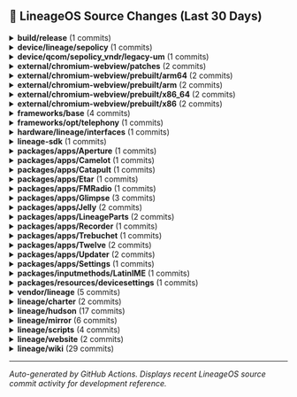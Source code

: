 ## 📜 LineageOS Source Changes (Last 30 Days)

<details>
<summary><b>build/release</b> (1 commits)</summary>

- [5708b4c](https://github.com/LineageOS/android_build_release/commit/5708b4c) Bump Security String to 2025-10-01
  
  Author: Michael Bestas  
  Date: Wed Oct 8 17:19:20 2025 +0300


</details>

<details>
<summary><b>device/lineage/sepolicy</b> (1 commits)</summary>

- [253ba44](https://github.com/LineageOS/android_device_lineage_sepolicy/commit/253ba44) Revert &quot;sepolicy: Label ro.telephony.use_old_mnc_mcc_format&quot;
  
  Author: Michael Bestas  
  Date: Wed Oct 15 21:13:01 2025 +0300


</details>

<details>
<summary><b>device/qcom/sepolicy_vndr/legacy-um</b> (1 commits)</summary>

- [d7ffab3](https://github.com/LineageOS/android_device_qcom_sepolicy_vndr/commit/d7ffab3) sepolicy_vndr: lito: Label more wakeup nodes
  
  Author: Michael Bestas  
  Date: Wed Oct 1 23:15:14 2025 +0000


</details>

<details>
<summary><b>external/chromium-webview/patches</b> (2 commits)</summary>

- [8a0b1f5](https://github.com/LineageOS/android_external_chromium-webview_patches/commit/8a0b1f5) Update Chromium Webview to 141.0.7390.111
  
  Author: Kevin F. Haggerty  
  Date: Fri Oct 17 12:55:28 2025 -0600

- [22fb1dd](https://github.com/LineageOS/android_external_chromium-webview_patches/commit/22fb1dd) Update Chromium Webview to 140.0.7339.207
  
  Author: Kevin F. Haggerty  
  Date: Fri Sep 26 09:55:19 2025 -0600


</details>

<details>
<summary><b>external/chromium-webview/prebuilt/arm64</b> (2 commits)</summary>

- [30034c7](https://github.com/LineageOS/android_external_chromium-webview_prebuilt_arm64/commit/30034c7) Update Chromium Webview arm64 to 141.0.7390.111
  
  Author: Kevin F. Haggerty  
  Date: Sat Oct 18 07:57:16 2025 -0600

- [6760647](https://github.com/LineageOS/android_external_chromium-webview_prebuilt_arm64/commit/6760647) Update Chromium Webview arm64 to 140.0.7339.207
  
  Author: Kevin F. Haggerty  
  Date: Sat Sep 27 08:22:45 2025 -0600


</details>

<details>
<summary><b>external/chromium-webview/prebuilt/arm</b> (2 commits)</summary>

- [10dcbc3](https://github.com/LineageOS/android_external_chromium-webview_prebuilt_arm/commit/10dcbc3) Update Chromium Webview arm to 141.0.7390.111
  
  Author: Kevin F. Haggerty  
  Date: Sat Oct 18 07:57:11 2025 -0600

- [35d15d3](https://github.com/LineageOS/android_external_chromium-webview_prebuilt_arm/commit/35d15d3) Update Chromium Webview arm to 140.0.7339.207
  
  Author: Kevin F. Haggerty  
  Date: Sat Sep 27 08:22:39 2025 -0600


</details>

<details>
<summary><b>external/chromium-webview/prebuilt/x86_64</b> (2 commits)</summary>

- [4f870f9](https://github.com/LineageOS/android_external_chromium-webview_prebuilt_x86_64/commit/4f870f9) Update Chromium Webview x86_64 to 141.0.7390.111
  
  Author: Kevin F. Haggerty  
  Date: Sat Oct 18 07:57:24 2025 -0600

- [856f1ce](https://github.com/LineageOS/android_external_chromium-webview_prebuilt_x86_64/commit/856f1ce) Update Chromium Webview x86_64 to 140.0.7339.207
  
  Author: Kevin F. Haggerty  
  Date: Sat Sep 27 08:22:53 2025 -0600


</details>

<details>
<summary><b>external/chromium-webview/prebuilt/x86</b> (2 commits)</summary>

- [c1498b6](https://github.com/LineageOS/android_external_chromium-webview_prebuilt_x86/commit/c1498b6) Update Chromium Webview x86 to 141.0.7390.111
  
  Author: Kevin F. Haggerty  
  Date: Sat Oct 18 07:57:20 2025 -0600

- [c18e219](https://github.com/LineageOS/android_external_chromium-webview_prebuilt_x86/commit/c18e219) Update Chromium Webview x86 to 140.0.7339.207
  
  Author: Kevin F. Haggerty  
  Date: Sat Sep 27 08:22:49 2025 -0600


</details>

<details>
<summary><b>frameworks/base</b> (4 commits)</summary>

- [ce12674e](https://github.com/LineageOS/android_frameworks_base/commit/ce12674e) Automatic translation import
  
  Author: LineageOS Infra  
  Date: Thu Oct 16 04:15:34 2025 +0000

- [e4fe97ca](https://github.com/LineageOS/android_frameworks_base/commit/e4fe97ca) services: core: wfd: extend check for qualcomm wfd jar
  
  Author: Alexander Martinz  
  Date: Fri Oct 10 18:04:34 2025 +0000

- [0641b6bc](https://github.com/LineageOS/android_frameworks_base/commit/0641b6bc) UdfpsHelper: Avoid hardcoding 4095 for maximum panel brightness
  
  Author: pjgowtham  
  Date: Sat Oct 4 09:06:42 2025 +0000

- [785756c9](https://github.com/LineageOS/android_frameworks_base/commit/785756c9) UdfpsHelper: Exclude dim layer from screenshots
  
  Author: pjgowtham  
  Date: Fri Oct 3 02:59:15 2025 +0000


</details>

<details>
<summary><b>frameworks/opt/telephony</b> (1 commits)</summary>

- [44c4732a](https://github.com/LineageOS/android_frameworks_opt_telephony/commit/44c4732a) Revert &quot;RIL: Fix manual network selection with old modem&quot;
  
  Author: Michael Bestas  
  Date: Wed Oct 15 21:12:02 2025 +0300


</details>

<details>
<summary><b>hardware/lineage/interfaces</b> (1 commits)</summary>

- [01b0b5b](https://github.com/LineageOS/android_hardware_lineage_interfaces/commit/01b0b5b) sensors: Add a sensors 2.0 -&gt; 1.0 subhal wrapper
  
  Author: bengris32  
  Date: Sat Sep 27 13:25:38 2025 +0000


</details>

<details>
<summary><b>lineage-sdk</b> (1 commits)</summary>

- [a0ab6a8](https://github.com/LineageOS/android_lineage-sdk/commit/a0ab6a8) Automatic translation import
  
  Author: LineageOS Infra  
  Date: Wed Oct 1 23:32:42 2025 +0000


</details>

<details>
<summary><b>packages/apps/Aperture</b> (1 commits)</summary>

- [12f690d](https://github.com/LineageOS/android_packages_apps_Aperture/commit/12f690d) Automatic translation import
  
  Author: LineageOS Infra  
  Date: Thu Oct 16 04:15:38 2025 +0000


</details>

<details>
<summary><b>packages/apps/Camelot</b> (1 commits)</summary>

- [f3007f2](https://github.com/LineageOS/android_packages_apps_Camelot/commit/f3007f2) Automatic translation import
  
  Author: LineageOS Infra  
  Date: Thu Oct 16 04:15:38 2025 +0000


</details>

<details>
<summary><b>packages/apps/Catapult</b> (1 commits)</summary>

- [bfa94d4](https://github.com/LineageOS/android_packages_apps_Catapult/commit/bfa94d4) Catapult: Add blurred watch next art as background
  
  Author: Timi  
  Date: Sat Sep 27 16:51:16 2025 +0300


</details>

<details>
<summary><b>packages/apps/Etar</b> (1 commits)</summary>

- [d7da2d8](https://github.com/LineageOS/android_packages_apps_Etar/commit/d7da2d8) Automatic translation import
  
  Author: LineageOS Infra  
  Date: Thu Oct 16 04:15:39 2025 +0000


</details>

<details>
<summary><b>packages/apps/FMRadio</b> (1 commits)</summary>

- [7e89b01](https://github.com/LineageOS/android_packages_apps_FMRadio/commit/7e89b01) FmService: Set RECEIVER_NOT_EXPORTED
  
  Author: Cyber Knight  
  Date: Fri Sep 26 18:30:01 2025 +0000


</details>

<details>
<summary><b>packages/apps/Glimpse</b> (3 commits)</summary>

- [c20bdc7](https://github.com/LineageOS/android_packages_apps_Glimpse/commit/c20bdc7) Automatic translation import
  
  Author: LineageOS Infra  
  Date: Thu Oct 16 04:15:40 2025 +0000

- [bf55f6a](https://github.com/LineageOS/android_packages_apps_Glimpse/commit/bf55f6a) Automatic translation import
  
  Author: LineageOS Infra  
  Date: Wed Oct 1 23:32:43 2025 +0000

- [6fcd70c](https://github.com/LineageOS/android_packages_apps_Glimpse/commit/6fcd70c) Glimpse: Add file size to media info
  
  Author: Luca Stefani  
  Date: Tue Sep 30 20:44:31 2025 +0200


</details>

<details>
<summary><b>packages/apps/Jelly</b> (2 commits)</summary>

- [2d8559b](https://github.com/LineageOS/android_packages_apps_Jelly/commit/2d8559b) Jelly: Load scripts once
  
  Author: Luca Stefani  
  Date: Fri Sep 26 14:00:41 2025 -0700

- [67d7b58](https://github.com/LineageOS/android_packages_apps_Jelly/commit/67d7b58) Jelly: Implement Web Share API
  
  Author: SaeedDev94  
  Date: Fri Sep 26 13:58:10 2025 -0700


</details>

<details>
<summary><b>packages/apps/LineageParts</b> (2 commits)</summary>

- [56497d9](https://github.com/LineageOS/android_packages_apps_LineageParts/commit/56497d9) Automatic translation import
  
  Author: LineageOS Infra  
  Date: Thu Oct 16 04:15:40 2025 +0000

- [3621247](https://github.com/LineageOS/android_packages_apps_LineageParts/commit/3621247) Automatic translation import
  
  Author: LineageOS Infra  
  Date: Wed Oct 1 23:32:44 2025 +0000


</details>

<details>
<summary><b>packages/apps/Recorder</b> (1 commits)</summary>

- [35cf18a](https://github.com/LineageOS/android_packages_apps_Recorder/commit/35cf18a) Automatic translation import
  
  Author: LineageOS Infra  
  Date: Thu Oct 16 04:15:41 2025 +0000


</details>

<details>
<summary><b>packages/apps/Trebuchet</b> (1 commits)</summary>

- [3c1310f](https://github.com/LineageOS/android_packages_apps_Trebuchet/commit/3c1310f) Automatic translation import
  
  Author: LineageOS Infra  
  Date: Wed Oct 1 23:32:46 2025 +0000


</details>

<details>
<summary><b>packages/apps/Twelve</b> (2 commits)</summary>

- [36a44d6](https://github.com/LineageOS/android_packages_apps_Twelve/commit/36a44d6) Automatic translation import
  
  Author: LineageOS Infra  
  Date: Thu Oct 16 04:15:41 2025 +0000

- [5463caa](https://github.com/LineageOS/android_packages_apps_Twelve/commit/5463caa) Automatic translation import
  
  Author: LineageOS Infra  
  Date: Wed Oct 1 23:32:46 2025 +0000


</details>

<details>
<summary><b>packages/apps/Updater</b> (2 commits)</summary>

- [2b23036](https://github.com/LineageOS/android_packages_apps_Updater/commit/2b23036) Automatic translation import
  
  Author: LineageOS Infra  
  Date: Thu Oct 16 04:15:42 2025 +0000

- [312b283](https://github.com/LineageOS/android_packages_apps_Updater/commit/312b283) Automatic translation import
  
  Author: LineageOS Infra  
  Date: Wed Oct 1 23:32:47 2025 +0000


</details>

<details>
<summary><b>packages/apps/Settings</b> (1 commits)</summary>

- [02302c34](https://github.com/LineageOS/android_packages_apps_Settings/commit/02302c34) Automatic translation import
  
  Author: LineageOS Infra  
  Date: Wed Oct 1 23:32:45 2025 +0000


</details>

<details>
<summary><b>packages/inputmethods/LatinIME</b> (1 commits)</summary>

- [da5086c](https://github.com/LineageOS/android_packages_inputmethods_LatinIME/commit/da5086c) Update Turkish Keyboard Layout XML Files
  
  Author: sulincix  
  Date: Sat Sep 27 19:56:11 2025 +0000


</details>

<details>
<summary><b>packages/resources/devicesettings</b> (1 commits)</summary>

- [885204a](https://github.com/LineageOS/android_packages_resources_devicesettings/commit/885204a) Automatic translation import
  
  Author: LineageOS Infra  
  Date: Wed Oct 1 23:32:48 2025 +0000


</details>

<details>
<summary><b>vendor/lineage</b> (5 commits)</summary>

- [990ebab](https://github.com/LineageOS/android_vendor_lineage/commit/990ebab) apns: Add KKTCell APNs
  
  Author: Atakan  
  Date: Sat Oct 25 11:50:52 2025 -0400

- [4c1de85](https://github.com/LineageOS/android_vendor_lineage/commit/4c1de85) apns: Update APNs of Turkish carriers
  
  Author: Atakan  
  Date: Sat Oct 25 11:50:44 2025 -0400

- [0351ebe](https://github.com/LineageOS/android_vendor_lineage/commit/0351ebe) apns: Add Altel and Tele2
  
  Author: tejas101k  
  Date: Fri Oct 24 15:30:56 2025 +0000

- [f6ae1ed](https://github.com/LineageOS/android_vendor_lineage/commit/f6ae1ed) apns: Update Vodafone DE
  
  Author: Tim Zimmermann  
  Date: Thu Oct 23 16:53:28 2025 -0400

- [ea91f9d](https://github.com/LineageOS/android_vendor_lineage/commit/ea91f9d) apns: Update for CTM(Macau)
  
  Author: Flicker372  
  Date: Wed Oct 8 18:10:29 2025 +0800


</details>

<details>
<summary><b>lineage/charter</b> (2 commits)</summary>

- [60e6839](https://github.com/LineageOS/charter/commit/60e6839) device-support-requirements: Allow the usage of ssg I/O scheduler
  
  Author: ExtremeXT  
  Date: Wed Oct 15 08:31:50 2025 +0000

- [cd37d09](https://github.com/LineageOS/charter/commit/cd37d09) device-support-requirements: Allow the usage of energy_aware and energy_step governors
  
  Author: ExtremeXT  
  Date: Wed Oct 15 08:31:42 2025 +0000


</details>

<details>
<summary><b>lineage/hudson</b> (17 commits)</summary>

- [ed5ac0b](https://github.com/LineageOS/hudson/commit/ed5ac0b) 彩虹
  
  Author: inferno0230  
  Date: Tue Oct 21 16:08:28 2025 +0000

- [4223a51](https://github.com/LineageOS/hudson/commit/4223a51) hudson: Ship vermeer
  
  Author: Lunark :3  
  Date: Mon Oct 20 23:17:15 2025 -0500

- [864c910](https://github.com/LineageOS/hudson/commit/864c910) Regenerate device dependency mappings
  
  Author: LineageOS Infra  
  Date: Fri Oct 17 23:30:41 2025 +0000

- [86aeb8e](https://github.com/LineageOS/hudson/commit/86aeb8e) waffle: Promote to 23.0
  
  Author: chandu078  
  Date: Fri Oct 17 08:09:19 2025 +0000

- [86b25f9](https://github.com/LineageOS/hudson/commit/86b25f9) hudson: Ship avalon
  
  Author: anky894  
  Date: Fri Oct 17 07:46:13 2025 +0000

- [7a9f215](https://github.com/LineageOS/hudson/commit/7a9f215) hudson: Add Galaxy S20 Devices
  
  Author: ExtremeXT  
  Date: Fri Oct 17 01:00:32 2025 +0000

- [c30d8b9](https://github.com/LineageOS/hudson/commit/c30d8b9) Regenerate device dependency mappings
  
  Author: LineageOS Infra  
  Date: Thu Oct 16 23:30:39 2025 +0000

- [d125237](https://github.com/LineageOS/hudson/commit/d125237) hudson: Split aston models
  
  Author: inferno0230  
  Date: Thu Oct 16 21:35:06 2025 +0530

- [8c53562](https://github.com/LineageOS/hudson/commit/8c53562) Regenerate device dependency mappings
  
  Author: LineageOS Infra  
  Date: Wed Oct 15 23:30:46 2025 +0000

- [8f71c76](https://github.com/LineageOS/hudson/commit/8f71c76) Spacewar: Promote to 23.0
  
  Author: BrainKub  
  Date: Tue Oct 14 17:04:17 2025 +0300

- [a91a243](https://github.com/LineageOS/hudson/commit/a91a243) Regenerate device dependency mappings
  
  Author: LineageOS Infra  
  Date: Tue Oct 14 06:55:48 2025 +0000

- [1fb3447](https://github.com/LineageOS/hudson/commit/1fb3447) tucana: Promote to 23.0
  
  Author: Alexander Baransky  
  Date: Mon Oct 13 19:22:19 2025 +0000

- [77a4942](https://github.com/LineageOS/hudson/commit/77a4942) despite Google&#x27;s best efforts
  
  Author: Nolen Johnson  
  Date: Sat Oct 11 09:44:23 2025 -0600

- [c0e674a](https://github.com/LineageOS/hudson/commit/c0e674a) 21 was fun but now it&#x27;s done
  
  Author: Nolen Johnson  
  Date: Sat Oct 4 18:15:11 2025 +0200

- [8ba4739](https://github.com/LineageOS/hudson/commit/8ba4739) Regenerate device dependency mappings
  
  Author: LineageOS Infra  
  Date: Mon Sep 29 23:30:47 2025 +0000

- [25b46d6](https://github.com/LineageOS/hudson/commit/25b46d6) Regenerate device dependency mappings
  
  Author: LineageOS Infra  
  Date: Sun Sep 28 23:30:47 2025 +0000

- [c9c398a](https://github.com/LineageOS/hudson/commit/c9c398a) 洱海
  
  Author: LuK1337  
  Date: Sun Sep 28 11:20:01 2025 +0200


</details>

<details>
<summary><b>lineage/mirror</b> (6 commits)</summary>

- [faee62f](https://github.com/LineageOS/mirror/commit/faee62f) Updated to 19-Oct-2025 10:01 UTC
  
  Author: Tim Schumacher  
  Date: Sun Oct 19 12:01:24 2025 +0200

- [a050a59](https://github.com/LineageOS/mirror/commit/a050a59) Updated to 16-Oct-2025 10:01 UTC
  
  Author: Tim Schumacher  
  Date: Thu Oct 16 12:01:54 2025 +0200

- [b838e95](https://github.com/LineageOS/mirror/commit/b838e95) Updated to 15-Oct-2025 10:01 UTC
  
  Author: Tim Schumacher  
  Date: Wed Oct 15 12:01:37 2025 +0200

- [2860df0](https://github.com/LineageOS/mirror/commit/2860df0) Updated to 28-Sep-2025 22:01 UTC
  
  Author: Tim Schumacher  
  Date: Mon Sep 29 00:01:24 2025 +0200

- [6140202](https://github.com/LineageOS/mirror/commit/6140202) Updated lineage-minimal to 26-Sep-2025 22:02 UTC
  
  Author: Tim Schumacher  
  Date: Sat Sep 27 00:02:04 2025 +0200

- [196583b](https://github.com/LineageOS/mirror/commit/196583b) Updated to 26-Sep-2025 11:59 UTC
  
  Author: Michael Bestas  
  Date: Fri Sep 26 14:59:28 2025 +0300


</details>

<details>
<summary><b>lineage/scripts</b> (4 commits)</summary>

- [196059e](https://github.com/LineageOS/scripts/commit/196059e) build-webview: Update default webview to 141.0.7390.111
  
  Author: Kevin F. Haggerty  
  Date: Sat Oct 18 07:57:50 2025 -0600

- [2619421](https://github.com/LineageOS/scripts/commit/2619421) device-deps-regenerator: Add lineage-23.0 branch
  
  Author: LuK1337  
  Date: Sat Oct 11 23:45:28 2025 +0000

- [7b8ba9e](https://github.com/LineageOS/scripts/commit/7b8ba9e) best-caf-kernel: chmod +x
  
  Author: LuK1337  
  Date: Sun Sep 28 21:29:32 2025 +0200

- [5147852](https://github.com/LineageOS/scripts/commit/5147852) build-webview: Update default webview to 140.0.7339.207
  
  Author: Kevin F. Haggerty  
  Date: Fri Sep 26 09:50:33 2025 -0600


</details>

<details>
<summary><b>lineage/website</b> (2 commits)</summary>

- [cb99d09](https://github.com/LineageOS/www/commit/cb99d09) www: drop unused developer relations
  
  Author: pnguyen879  
  Date: Sat Oct 18 07:04:04 2025 +0000

- [03fba08](https://github.com/LineageOS/www/commit/03fba08) LineageOS 23.0
  
  Author: Nolen Johnson  
  Date: Sat Oct 11 18:14:07 2025 +0200


</details>

<details>
<summary><b>lineage/wiki</b> (29 commits)</summary>

- [ce1c8fe](https://github.com/LineageOS/lineage_wiki/commit/ce1c8fe) wiki: Add wikipedia links to IMS quirk description
  
  Author: LuK1337  
  Date: Sat Oct 25 23:23:06 2025 +0200

- [773dd83](https://github.com/LineageOS/lineage_wiki/commit/773dd83) firmware_update_oplus: Filter out oplusstanvbk for tablets
  
  Author: Bruno Martins  
  Date: Sat Oct 25 00:52:38 2025 +0200

- [b064a6b](https://github.com/LineageOS/lineage_wiki/commit/b064a6b) wiki: Improve bootloop definition
  
  Author: Inhishonor  
  Date: Thu Oct 23 17:35:12 2025 +0000

- [f9bc0a9](https://github.com/LineageOS/lineage_wiki/commit/f9bc0a9) wiki: Add definitions for ASB and QPR to glossary
  
  Author: Inhishonor  
  Date: Thu Oct 23 17:35:12 2025 +0000

- [4c0d20c](https://github.com/LineageOS/lineage_wiki/commit/4c0d20c) wiki: Add OnePlus Pad Pro/2 (caihong)
  
  Author: inferno0230  
  Date: Tue Oct 21 16:23:32 2025 +0000

- [e6ff66c](https://github.com/LineageOS/lineage_wiki/commit/e6ff66c) wiki: Add POCO F6 Pro / Redmi K70 (vermeer)
  
  Author: Lunark :3  
  Date: Tue Oct 21 17:09:39 2025 +0200

- [0f22dd4](https://github.com/LineageOS/lineage_wiki/commit/0f22dd4) wiki: Add unit test for image ext and size
  
  Author: LuK1337  
  Date: Tue Oct 21 09:16:32 2025 +0200

- [38dde35](https://github.com/LineageOS/lineage_wiki/commit/38dde35) wiki: Resize dubai/lemonade images
  
  Author: LuK1337  
  Date: Tue Oct 21 09:16:32 2025 +0200

- [cc367dc](https://github.com/LineageOS/lineage_wiki/commit/cc367dc) wiki: Sort x1s/y2s/z3s peripherals
  
  Author: LuK1337  
  Date: Sun Oct 19 18:03:59 2025 +0200

- [d420d72](https://github.com/LineageOS/lineage_wiki/commit/d420d72) wiki: Hide `fastboot` for devices using Odin install method
  
  Author: LuK1337  
  Date: Fri Oct 17 14:56:15 2025 +0200

- [50f2737](https://github.com/LineageOS/lineage_wiki/commit/50f2737) devices: waffle: Promote to 23.0
  
  Author: chandu078  
  Date: Fri Oct 17 08:13:29 2025 +0000

- [5ab0fef](https://github.com/LineageOS/lineage_wiki/commit/5ab0fef) wiki: Add OnePlus Nord 4 (avalon)
  
  Author: anky894  
  Date: Fri Oct 17 07:46:12 2025 +0000

- [7987c5e](https://github.com/LineageOS/lineage_wiki/commit/7987c5e) wiki: Add Galaxy S20 Devices
  
  Author: ExtremeXT  
  Date: Fri Oct 17 01:41:00 2025 +0000

- [925c95c](https://github.com/LineageOS/lineage_wiki/commit/925c95c) wiki: Split aston into variants
  
  Author: inferno0230  
  Date: Thu Oct 16 17:50:23 2025 +0000

- [ec0106c](https://github.com/LineageOS/lineage_wiki/commit/ec0106c) devices: Spacewar: Promote to 23.0
  
  Author: BrainKub  
  Date: Tue Oct 14 14:08:03 2025 +0000

- [b22a204](https://github.com/LineageOS/lineage_wiki/commit/b22a204) devices: tucana: Promote to 23.0
  
  Author: Alexander Baransky  
  Date: Mon Oct 13 22:22:43 2025 +0300

- [20218ff](https://github.com/LineageOS/lineage_wiki/commit/20218ff) wiki: Initial promotions to 23.0
  
  Author: LuK1337  
  Date: Sat Oct 11 18:13:36 2025 +0200

- [cd45b0f](https://github.com/LineageOS/lineage_wiki/commit/cd45b0f) LineageOS 23.0
  
  Author: Nolen Johnson  
  Date: Sat Oct 11 18:13:36 2025 +0200

- [e7f718e](https://github.com/LineageOS/lineage_wiki/commit/e7f718e) wiki: Drop LineageOS 21.0
  
  Author: LuK1337  
  Date: Sat Oct 11 18:13:36 2025 +0200

- [cb4b17e](https://github.com/LineageOS/lineage_wiki/commit/cb4b17e) wiki: Use `ab_copy_partitions` for aston
  
  Author: LuK1337  
  Date: Sat Oct 11 16:21:54 2025 +0200

- [cef5f92](https://github.com/LineageOS/lineage_wiki/commit/cef5f92) wiki: borneo: Update maintainers
  
  Author: Deivid21  
  Date: Fri Oct 10 17:41:00 2025 +0000

- [d02f323](https://github.com/LineageOS/lineage_wiki/commit/d02f323) devices: deadpool: Don&#x27;t rely on burn mode
  
  Author: Nolen Johnson  
  Date: Tue Oct 7 00:55:38 2025 -0400

- [49d55cb](https://github.com/LineageOS/lineage_wiki/commit/49d55cb) wiki: Add new martini maintainer
  
  Author: basamaryan  
  Date: Sun Oct 5 15:19:07 2025 -0700

- [f816a22](https://github.com/LineageOS/lineage_wiki/commit/f816a22) wiki: Fix missing space before command in `pages/libvirt-qemu.md`
  
  Author: Benjamin Loison  
  Date: Sat Oct 4 21:55:02 2025 +0000

- [ee4ffa2](https://github.com/LineageOS/lineage_wiki/commit/ee4ffa2) devices: salami: Add init_boot to flash partitions before recovery
  
  Author: Bruno Martins  
  Date: Thu Oct 2 22:40:54 2025 +0100

- [fb02924](https://github.com/LineageOS/lineage_wiki/commit/fb02924) wiki: devices: aston/benz: Add init_boot to flash partitions before recovery
  
  Author: inferno0230  
  Date: Thu Oct 2 15:59:06 2025 +0530

- [9264484](https://github.com/LineageOS/lineage_wiki/commit/9264484) wiki: Add erhai
  
  Author: LuK1337  
  Date: Sun Sep 28 11:20:40 2025 +0200

- [cd0ce91](https://github.com/LineageOS/lineage_wiki/commit/cd0ce91) wiki: Swap aston.png to one that matches other OnePlus devices
  
  Author: LuK1337  
  Date: Fri Sep 26 09:07:04 2025 +0200

- [0c5e787](https://github.com/LineageOS/lineage_wiki/commit/0c5e787) wiki: Add OnePlus 12R (aston)
  
  Author: inferno0230  
  Date: Fri Sep 26 02:40:04 2025 -0400


</details>

---

_Auto-generated by GitHub Actions. Displays recent LineageOS source commit activity for development reference._
